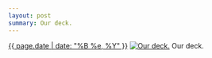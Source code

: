 ```yaml
---
layout: post
summary: Our deck.
---
```


<p>
  <time><a href="/463">{{ page.date | date: "%B %e, %Y" }}</a></time>
  <a href="/463"><img src="{{ site.assets_url }}/463-640.jpg" srcset="{{ site.assets_url }}/463-1280.jpg 1280w, {{ site.assets_url }}/463-960.jpg 960w, {{ site.assets_url }}/463-640.jpg 640w, {{ site.assets_url }}/463-320.jpg 320w" sizes="(min-width: 700px) 50vw, calc(100vw - 2rem)" alt="Our deck." /></a>
  <span>Our deck.</span>
</p>
